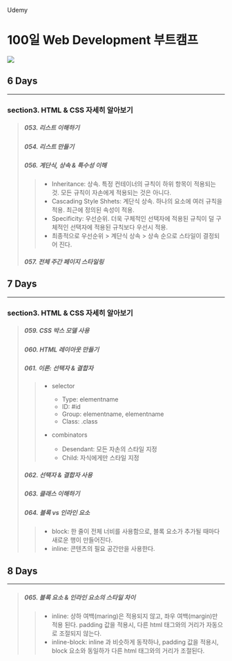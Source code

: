 Udemy

# 100일 Web Development 부트캠프

[<img src="https://img.shields.io/badge/github-%23121011.svg?style=for-the-badge&logo=github&logoColor=white" />](https://github.com/academind/100-days-of-web-development/)

## 6 Days

<hr />

### section3. HTML & CSS 자세히 알아보기

> ##### 053. 리스트 이해하기
>
> ##### 054. 리스트 만들기
>
> ##### 056. 계단식, 상속 & 특수성 이해
>
> > - Inheritance: 상속. 특정 컨테이너의 규칙이 하위 항목이 적용되는 것. 모든 규칙이 자손에게 적용되는 것은 아니다.
> > - Cascading Style Shhets: 계단식 상속. 하나의 요소에 여러 규칙을 적용. 최근에 정의된 속성이 적용.
> > - Specificity: 우선순위. 더욱 구체적인 선택자에 적용된 규칙이 덜 구체적인 선택자에 적용된 규칙보다 우선시 적용.
> > - 최종적으로 우선순위 > 계단식 상속 > 상속 순으로 스타일이 결정되어 진다.
>
> ##### 057. 전체 주간 페이지 스타일링

## 7 Days

<hr />

### section3. HTML & CSS 자세히 알아보기

> ##### 059. CSS 박스 모델 사용
>
> ##### 060. HTML 레이아웃 만들기
>
> ##### 061. 이론: 선택자 & 결합자
>
> > - selector
> >
> >   - Type: elementname
> >   - ID: #id
> >   - Group: elementname, elementname
> >   - Class: .class
> >
> > - combinators
> >   - Desendant: 모든 자손의 스타일 지정
> >   - Child: 자식에게만 스타일 지정
>
> ##### 062. 선택자 & 결합자 사용
>
> ##### 063. 클래스 이해하기
>
> ##### 064. 블록 vs 인라인 요소
>
> > - block: 한 줄이 전체 너비를 사용함으로, 블록 요소가 추가될 때마다 새로운 행이 만들어진다.
> > - inline: 콘텐츠의 필요 공간만을 사용한다.

## 8 Days

<hr />

> ##### 065. 블록 요소 & 인라인 요소의 스타일 차이
>
> > - inline: 상하 여백(maring)은 적용되지 않고, 좌우 여백(margin)만 적용 된다. padding 값을 적용시, 다른 html 태그와의 거리가 자동으로 조절되지 않는다.
> > - inline-block: inline 과 비슷하게 동작하나, padding 값을 적용시, block 요소와 동일하가 다른 html 태그와의 거리가 조절된다.
